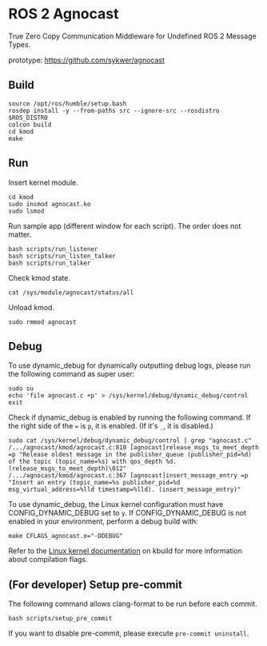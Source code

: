 # ROS 2 Agnocast
True Zero Copy Communication Middleware for Undefined ROS 2 Message Types.

prototype: https://github.com/sykwer/agnocast

## Build
```
source /opt/ros/humble/setup.bash
rosdep install -y --from-paths src --ignore-src --rosdistro $ROS_DISTRO
colcon build
cd kmod
make
```

## Run
Insert kernel module.
```
cd kmod
sudo insmod agnocast.ko
sudo lsmod
```

Run sample app (different window for each script).
The order does not matter.
```
bash scripts/run_listener
bash scripts/run_listen_talker
bash scripts/run_talker
```

Check kmod state.
```
cat /sys/module/agnocast/status/all
```

Unload kmod.
```
sudo rmmod agnocast
```

## Debug
To use dynamic_debug for dynamically outputting debug logs, please run the following command as super user:
```
sudo su
echo 'file agnocast.c +p' > /sys/kernel/debug/dynamic_debug/control
exit
```

Check if dynamic_debug is enabled by running the following command. If the right side of the `=` is `p`, it is enabled. (If it's `_`, it is disabled.)
```
sudo cat /sys/kernel/debug/dynamic_debug/control | grep "agnocast.c"
/.../agnocast/kmod/agnocast.c:810 [agnocast]release_msgs_to_meet_depth =p "Release oldest message in the publisher_queue (publisher_pid=%d) of the topic (topic_name=%s) with qos_depth %d. (release_msgs_to_meet_depth)\012"
/.../agnocast/kmod/agnocast.c:367 [agnocast]insert_message_entry =p "Insert an entry (topic_name=%s publisher_pid=%d msg_virtual_address=%lld timestamp=%lld). (insert_message_entry)"
```

To use dynamic_debug, the Linux kernel configuration must have CONFIG_DYNAMIC_DEBUG set to `y`.
If CONFIG_DYNAMIC_DEBUG is not enabled in your environment, perform a debug build with:
```
make CFLAGS_agnocast.o="-DDEBUG"
```
Refer to the [Linux kernel documentation](https://www.kernel.org/doc/Documentation/kbuild/makefiles.txt) on kbuild for more information about compilation flags.

## (For developer) Setup pre-commit

The following command allows clang-format to be run before each commit.

```
bash scripts/setup_pre_commit
```

If you want to disable pre-commit, please execute `pre-commit uninstall`.
